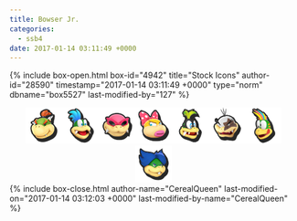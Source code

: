 ```yaml
---
title: Bowser Jr.
categories:
  - ssb4
date: 2017-01-14 03:11:49 +0000
---
```

{% include box-open.html box-id="4942" title="Stock Icons" author-id="28590" timestamp="2017-01-14 03:11:49 +0000" type="norm" dbname="box5527" last-modified-by="127" %}
<center><img src="Stock_1.png" /><img src="Stock_2.png" /><img src="Stock_3.png" /><img src="Stock_4.png" /><img src="Stock_5.png" /><img src="Stock_6.png" /><img src="Stock_7.png" /><img src="Stock_8.png" /></center>
{% include box-close.html author-name="CerealQueen" last-modified-on="2017-01-14 03:12:03 +0000" last-modified-by-name="CerealQueen" %}
